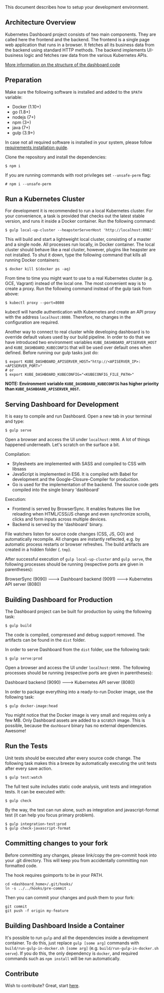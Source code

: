 This document describes how to setup your development environment.

## Architecture Overview

Kubernetes Dashboard project consists of two main components. They are called here the frontend and
the backend. The frontend is a single page web application that runs in a browser. It fetches all
its business data from the backend using standard HTTP methods. The backend implements UI-business
logic and fetches raw data from the various Kubernetes APIs.

[More information on the structure of the dashboard code]()

## Preparation

Make sure the following software is installed and added to the `$PATH` variable:

* Docker (1.10+)
* go (1.8+)
* nodejs (7+)
* npm (3+)
* java (7+)
* gulp (3.9+)

In case not all required software is installed in your system, please follow [requirements installation guide](https://github.com/kubernetes/dashboard/wiki/Requirements-installation).

Clone the repository and install the dependencies:

```shell
$ npm i
```

If you are running commands with root privileges set `--unsafe-perm` flag:

 ```shell
 # npm i --unsafe-perm
 ```

## Run a Kubernetes Cluster

For development it is recommended to run a local Kubernetes cluster. For your convenience, a
task is provided that checks out the latest stable version, and runs it inside a Docker container.
Run the following command:

```shell
$ gulp local-up-cluster --heapsterServerHost 'http://localhost:8082'
```

This will build and start a lightweight local cluster, consisting of a master and a single node.
All processes run locally, in Docker container. The local cluster should behave like a real
cluster, however, plugins like heapster are not installed. To shut it down, type the following
command that kills all running Docker containers:

```shell
$ docker kill $(docker ps -aq)
```

From time to time you might want to use to a real Kubernetes cluster (e.g. GCE, Vagrant) instead
of the local one. The most convenient way is to create a proxy. Run the following command instead
of the gulp task from above:

```shell
$ kubectl proxy --port=8080
```

kubectl will handle authentication with Kubernetes and create an API proxy with the address
`localhost:8080`. Therefore, no changes in the configuration are required.

Another way to connect to real cluster while developing dashboard is to override default values used
by our build pipeline. In order to do that we have introduced two environment variables
`KUBE_DASHBOARD_APISERVER_HOST` and `KUBE_DASHBOARD_KUBECONFIG` that will be used over default ones when
defined. Before running our gulp tasks just do:

```shell
$ export KUBE_DASHBOARD_APISERVER_HOST="http://<APISERVER_IP>:<APISERVER_PORT>"
# or
$ export KUBE_DASHBOARD_KUBECONFIG="<KUBECONFIG_FILE_PATH>"
```

**NOTE: Environment variable `KUBE_DASHBOARD_KUBECONFIG` has higher priority than `KUBE_DASHBOARD_APISERVER_HOST`.**

## Serving Dashboard for Development

It is easy to compile and run Dashboard. Open a new tab in your terminal and type:

```shell
$ gulp serve
```

Open a browser and access the UI under `localhost:9090`. A lot of things happened underneath.
Let's scratch on the surface a bit.

Compilation:
* Stylesheets are implemented with SASS and compiled to CSS with libsass
* JavaScript is implemented in ES6. It is compiled with Babel for development and the
  Google-Closure-Compiler for production.
* Go is used for the implementation of the backend. The source code gets compiled into the
  single binary 'dashboard'


Execution:
* Frontend is served by BrowserSync. It enables features like live reloading when
  HTML/CSS/JS change and even synchronize scrolls, clicks and form inputs across multiple devices.
* Backend is served by the 'dashboard' binary.

File watchers listen for source code changes (CSS, JS, GO) and automatically recompile.
All changes are instantly reflected, e.g. by automatic process restarts or browser refreshes.
The build artifacts are created in a hidden folder (`.tmp`).

After successful execution of `gulp local-up-cluster` and `gulp serve`, the following processes
should be running (respective ports are given in parentheses):

BrowserSync (9090)  ---> Dashboard backend (9091)  ---> Kubernetes API server (8080)


## Building Dashboard for Production

The Dashboard project can be built for production by using the following task:

```shell
$ gulp build
```

The code is compiled, compressed and debug support removed. The artifacts can be found
in the `dist` folder.

In order to serve Dashboard from the `dist` folder, use the following task:

```shell
$ gulp serve:prod
```

Open a browser and access the UI under `localhost:9090.` The following processes should
be running (respective ports are given in parentheses):


Dashboard backend (9090)  ---> Kubernetes API server (8080)



In order to package everything into a ready-to-run Docker image, use the following task:

```shell
$ gulp docker-image:head
```

You might notice that the Docker image is very small and requires only a few MB. Only
Dashboard assets are added to a scratch image. This is possible, because the `dashboard`
binary has no external dependencies. Awesome!

## Run the Tests

Unit tests should be executed after every source code change. The following task makes this
a breeze by automatically executing the unit tests after every save action.

```shell
$ gulp test:watch
```

The full test suite includes static code analysis, unit tests and integration tests.
It can be executed with:

```shell
$ gulp check
```

By the way, the test can run alone, such as integration and javascript-format test (it can help you focus primary problem).

```shell
$ gulp integration-test:prod
$ gulp check-javascript-format
```

## Committing changes to your fork

Before committing any changes, please link/copy the pre-commit hook into your .git directory. This will keep you from accidentally committing non formatted code.

The hook requires goimports to be in your PATH.

```shell
cd <dashboard_home>/.git/hooks/
ln -s ../../hooks/pre-commit .
```

Then you can commit your changes and push them to your fork:

```shell
git commit
git push -f origin my-feature
```

## Building Dashboard Inside a Container

It's possible to run `gulp` and all the dependencies inside a development container. To do this,
just replace `gulp [some arg]` commands with `build/run-gulp-in-docker.sh [some arg]` (e.g. `build/run-gulp-in-docker.sh serve`). If you
do this, the only dependency is `docker`, and required commands such as `npm install`
will be run automatically.

## Contribute

Wish to contribute? Great, start [here]().